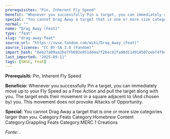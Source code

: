 ```yaml
---
prerequisites: "Pin, Inherent Fly Speed"
benefit: "Whenever you successfully Pin a target, you can immediately move up to your Fly Speed as a Free Action and pull the target along with you. The target ends their movement in a square adjacent to (And chosen by) you. This movement does not provoke Attacks of Opportunity."
special: "You cannot Drag Away a target that is one or more size categories larger than you. Category:Feats Category:Homebrew Content Category:Grappling Feats Category:MERC 1 Creations"
normal: ""
name: "Drag Away (Feat)"
type: "feat"
slug: "drag-away-feat"
source_url: "https://swse.fandom.com/wiki/Drag_Away_(Feat)"
source_license: "CC BY-SA 3.0 (Fandom)"
import_hash: "6eb27a09aa2be7fb692e851dd4a7f26ec92fa90d114918507cebf4f9e312152b"
last_imported: "2025-09-11"
tags: [SWSE, Feat]
---
```

**Prerequisiti:** Pin, Inherent Fly Speed

**Beneficio:** Whenever you successfully Pin a target, you can immediately move up to your Fly Speed as a Free Action and pull the target along with you. The target ends their movement in a square adjacent to (And chosen by) you. This movement does not provoke Attacks of Opportunity.

**Special:** You cannot Drag Away a target that is one or more size categories larger than you. Category:Feats Category:Homebrew Content Category:Grappling Feats Category:MERC 1 Creations

*Fonte:* .